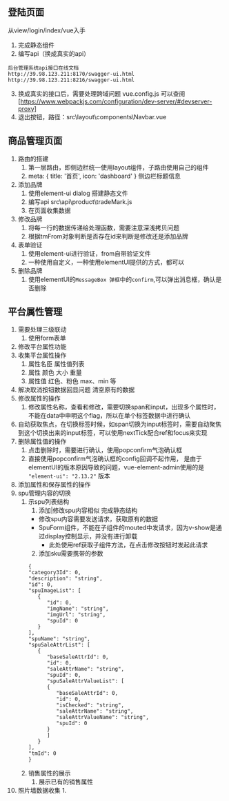 ## 登陆页面
  从view/login/index/vue入手
  1. 完成静态组件
  2. 编写api（换成真实的api） 
   ```
   后台管理系统api接口在线文档
   http://39.98.123.211:8170/swagger-ui.html
   http://39.98.123.211:8216/swagger-ui.html
   ```

  3. 换成真实的接口后，需要处理跨域问题 vue.config.js 可以查阅 [https://www.webpackjs.com/configuration/dev-server/#devserver-proxy]
  4. 退出按钮，路径：src\layout\components\Navbar.vue

## 商品管理页面
  1. 路由的搭建
     1. 第一层路由，即侧边栏统一使用layout组件，子路由使用自己的组件
     2. meta: { title: '首页', icon: 'dashboard' } 侧边栏标题信息
  2. 添加品牌
     1. 使用element-ui dialog 搭建静态文件
     2. 编写api src\api\product\tradeMark.js
     3. 在页面收集数据
  3. 修改品牌
     1. 将每一行的数据传递给处理函数，需要注意深浅拷贝问题
     2. 根据tmFrom对象判断是否存在id来判断是修改还是添加品牌
  4. 表单验证
     1. 使用element-ui进行验证，from自带验证文件
     2. 一种使用自定义，一种使用elementUI提供的方式，都可以
  5. 删除品牌
     1. 使用elementUI的`MessageBox 弹框`中的`confirm`,可以弹出消息框，确认是否删除

## 平台属性管理
  1. 需要处理三级联动
     1. 使用form表单
  2. 修改平台属性功能
  3. 收集平台属性操作
     1. 属性名臣 属性值列表
     2. 属性 颜色 大小 重量
     3. 属性值 红色、粉色  max、min 等
  4. 解决取消按钮数据回显问题 清空原有的数据
  5. 修改属性的操作
     1. 修改属性名称，查看和修改，需要切换span和input，出现多个属性时，不能在data中申明这个flag，所以在单个标签数据中进行确认
  6. 自动获取焦点，在切换标签时候，如span切换为input标签时，需要自动聚焦到这个切换出来的input标签，可以使用nextTick配合ref和focus来实现
  7. 删除属性值的操作
     1. 点击删除时，需要进行确认，使用popconfirm气泡确认框
     2. 直接使用popconfirm气泡确认框的config回调不起作用， 是由于elementUI的版本原因导致的问题，vue-element-admin使用的是 `"element-ui": "2.13.2"` 版本
  8. 添加属性和保存属性的操作
  9. spu管理内容的切换
     1.  示spu列表结构
         1. 添加|修改spu内容相似  完成静态结构
          - 修改spu内容需要发送请求，获取原有的数据
          - SpuForm组件，不能在子组件的mouted中发请求，因为v-show是通过display控制显示，并没有进行卸载
            - 此处使用ref获取子组件方法，在点击修改按钮时发起此请求
         2. 添加sku需要携带的参数
         ```
         {
         "category3Id": 0,
         "description": "string",
         "id": 0,
         "spuImageList": [
            {
               "id": 0,
               "imgName": "string",
               "imgUrl": "string",
               "spuId": 0
            }
         ],
         "spuName": "string",
         "spuSaleAttrList": [
            {
               "baseSaleAttrId": 0,
               "id": 0,
               "saleAttrName": "string",
               "spuId": 0,
               "spuSaleAttrValueList": [
               {
                  "baseSaleAttrId": 0,
                  "id": 0,
                  "isChecked": "string",
                  "saleAttrName": "string",
                  "saleAttrValueName": "string",
                  "spuId": 0
               }
               ]
            }
         ],
         "tmId": 0
         }
         ```
      2.  销售属性的展示
          1.  展示已有的销售属性
  10.  照片墙数据收集
      1. 
